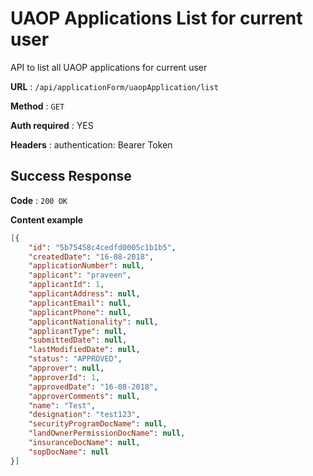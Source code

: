 # UAOP Applications List for current user

API to list all UAOP applications for current user

**URL** : `/api/applicationForm/uaopApplication/list`

**Method** : `GET`

**Auth required** : YES

**Headers** : authentication: Bearer Token

## Success Response

**Code** : `200 OK`

**Content example**

```json
[{
	"id": "5b75458c4cedfd0005c1b1b5",
	"createdDate": "16-08-2018",
	"applicationNumber": null,
	"applicant": "praveen",
	"applicantId": 1,
	"applicantAddress": null,
	"applicantEmail": null,
	"applicantPhone": null,
	"applicantNationality": null,
	"applicantType": null,
	"submittedDate": null,
	"lastModifiedDate": null,
	"status": "APPROVED",
	"approver": null,
	"approverId": 1,
	"approvedDate": "16-08-2018",
	"approverComments": null,
	"name": "Test",
	"designation": "test123",
	"securityProgramDocName": null,
	"landOwnerPermissionDocName": null,
	"insuranceDocName": null,
	"sopDocName": null
}]
```




